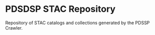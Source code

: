 # PDSDSP STAC Repository

Repository of STAC catalogs and collections generated by the PDSSP Crawler.

